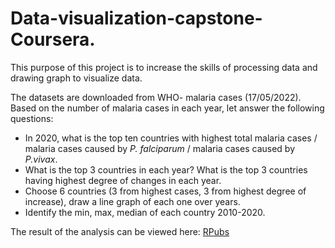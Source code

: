 # Data-visualization-capstone-Coursera.
This purpose of this project is to increase the skills of processing data and drawing graph to visualize data.   

The datasets are downloaded from WHO- malaria cases (17/05/2022). Based on the number of malaria cases in each year, let answer the following questions:
  +  In 2020, what is the top ten countries with highest total malaria cases / malaria cases caused by *P. falciparum* / malaria cases caused by *P.vivax*.
  +  What is the top 3 countries in each year? What is the top 3 countries having highest degree of changes in each year.
  +  Choose 6 countries (3 from highest cases, 3 from highest degree of increase), draw a line graph of each one over years.
  +  Identify the min, max, median of each country 2010-2020. 

The result of the analysis can be viewed here: <a href="https://rpubs.com/minhtri/904952" target="_blank">RPubs</a>
